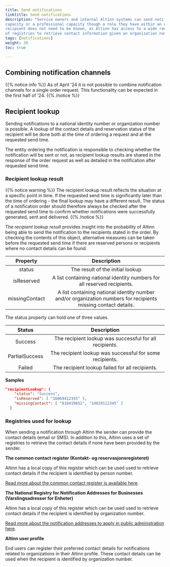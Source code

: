 ```yaml
---
title: Send notifications
linktitle: Send notifications
description: "Service owners and internal Altinn systems can send notifications to individuals in a personal
capacity or a professional capacity though a role they have within an organization. The contact point for the
recipient does not need to be known, as Altinn has access to a wide range
of registries to retrieve contact information given an organization number or a national identity number."
tags: [notifications]
weight: 30
toc: true

---
```


## Combining notification channels

{{% notice info %}}
As of April '24 it is not possible to combine notification channels for a single order request.
This functionality can be expected in the first half of '24.
{{% /notice %}}

## Recipient lookup

Sending notifications to a national identity number or organization number is possible.
A lookup of the contact details and reservation status of the recipient will be done both at the time
of ordering a request and at the requested send time.

The entity ordering the notification is responsible to checking whether the notification
will be sent or not, as recipient lookup results are shared in the response of the order request
as well as detailed in the notification after requested send time.

### Recipient lookup result
{{% notice warning  %}}
The recipient lookup result reflects the situation at a specific point in time.
If the requested send time is significantly later than the time of ordering - the final lookup may have a different result.
The status of a notification order should therefore always be checked after the requested send time
to confirm whether notifications were successfully generated, sent and delivered.
{{% /notice %}}


The _recipient lookup result_ provides insight into the probability of Altinn being able to send the notification
to the recipients stated in the order. By checking the contents of this object, alternative
measures can be taken before the requested send time if there are reserved persons or recipients where no contact details can be found.

|    Property    |                                                  Description                                                   |
| :------------: | :------------------------------------------------------------------------------------------------------------: |
|     status     |                                        The result of the initial lookup                                        |
|   isReserved   |                    A list containing national identity numbers for all reserved recipients.                    |
| missingContact | A list containing national identity number and/or organization numbers for recipients missing contact details. |


The status property can hold one of three values.

|     Status     |                       Description                        |
| :------------: | :------------------------------------------------------: |
|    Success     | The recipient lookup was successful for all recipients.  |
| PartialSuccess | The recipient lookup was successful for some recipients. |
|     Failed     |     The recipient lookup failed for all recipients.      |


__Samples__
```json
"recipientLookup": {
    "status": "Success",
    "isReserved": [ "16069412345" ],
    "missingContact": [ "810419652", "14029112345" ]
  }
```


### Registries used for lookup

When sending a notification through Altinn the sender can provide the contact details (email
or SMS). In addition to this, Altinn uses a set of registries to retrieve the contact details
if none have been provided by the sender.

__The common contact register (Kontakt- og reservasjonsregisteret)__

Altinn has a local copy of this register which can be used used to retrieve
contact details if the recipient is identified by person number.

[Read more about the common contact register is available here](https://eid.difi.no/en/privacy-policy/privacy-policy-common-contact-register-krr).

__The National Registry for Notification Addresses for Businesses (Varslingsadresser for Enheter)__

Altinn has a local copy of this register which can be used used to retrieve contact details if the
recipient is identified by organization number.

[Read more about the notification addresses to apply in public administration here](https://www.brreg.no/en/other-topics/notification-addresses-to-apply-in-public-administration/?nocache=1704206499405).


__Altinn user profile__

End users can register their preferred contact details for notifications related to organizations in their
Altinn profile. These contact details can be used when the recipient is identified by organization number.

<!--
### How Altinn identifies contact details
{{% notice info %}}
TODO: legg inn en folkelig beskrivelse av dataflyten vi kom fram til i møtet med Terje, Torkel og Stephanie
{{% /notice %}}

## Persistence of sent notifications

{{% notice info %}}
TODO: confirm numbers
{{% /notice %}}
- The contents of a notification is persisted for XX years and will then be deleted.
- Metadata related to a notification, who sent it, who received it, what time it was sent,
and send status is persisted for XX years.

## Cost
{{% notice info %}}
Todo: can we say anything about cost or billing here? or link to something else?
{{% /notice %}}
-->

